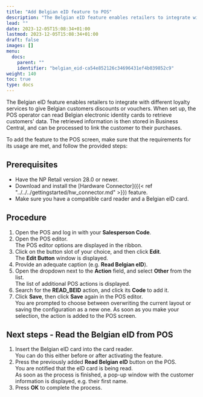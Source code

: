 ```yaml
---
title: "Add Belgian eID feature to POS"
description: "The Belgian eID feature enables retailers to integrate with different loyalty services to give Belgian customers discounts or vouchers."
lead: ""
date: 2023-12-05T15:08:34+01:00
lastmod: 2023-12-05T15:08:34+01:00
draft: false
images: []
menu:
  docs:
    parent: ""
    identifier: "belgian_eid-ca54e852126c34696431ef4b039852c9"
weight: 140
toc: true
type: docs
---
```


The Belgian eID feature enables retailers to integrate with different loyalty services to give Belgian customers discounts or vouchers. When set up, the POS operator can read Belgian electronic identity cards to retrieve customers' data. The retrieved information is then stored in Business Central, and can be processed to link the customer to their purchases. 

To add the feature to the POS screen, make sure that the requirements for its usage are met, and follow the provided steps:

## Prerequisites

- Have the NP Retail version 28.0 or newer.
- Download and install the [Hardware Connector]({{< ref "../../../gettingstarted/hw_connector.md" >}}) feature.
- Make sure you have a compatible card reader and a Belgian eID card.

## Procedure

1. Open the POS and log in with your **Salesperson Code**.
2. Open the POS editor.     
   The POS editor options are displayed in the ribbon.
3. Click on the button slot of your choice, and then click **Edit**.     
   The **Edit Button** window is displayed.
4. Provide an adequate caption (e.g. **Read Belgian eID**).
5. Open the dropdown next to the **Action** field, and select **Other** from the list.     
   The list of additional POS actions is displayed.
6. Search for the **READ_BEID** action, and click its **Code** to add it.
7. Click **Save**, then click **Save** again in the POS editor.      
   You are prompted to choose between overwriting the current layout or saving the configuration as a new one. As soon as you make your selection, the action is added to the POS screen.

## Next steps - Read the Belgian eID from POS

1. Insert the Belgian eID card into the card reader.      
   You can do this either before or after activating the feature.
2. Press the previously added **Read Belgian eID** button on the POS.      
   You are notified that the eID card is being read.      
   As soon as the process is finished, a pop-up window with the customer information is displayed, e.g. their first name.
3. Press **OK** to complete the process. 
